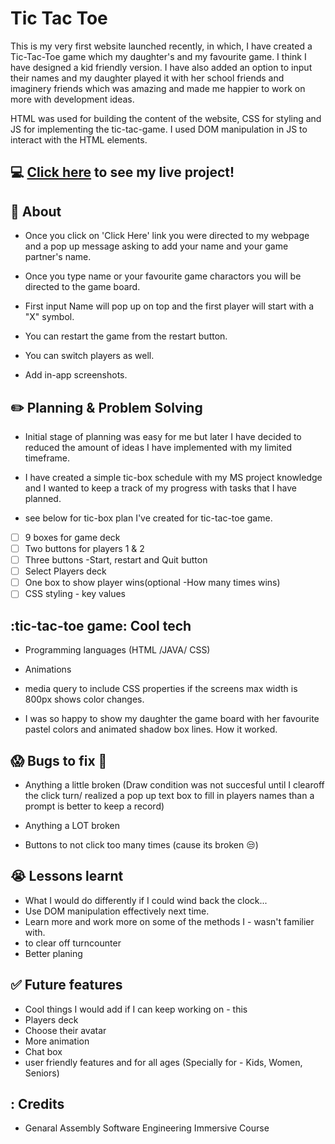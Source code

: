 # Tic Tac Toe
This is my very first website launched recently, in which, I have created a Tic-Tac-Toe game which my daughter's and my favourite game.
I think I have designed a kid friendly version. I have also added an option to input their names and my daughter played it with her school friends and imaginery friends which was amazing and made me happier to work on more with development ideas.

HTML was used for building the content of the website, CSS for styling and JS for implementing the tic-tac-game. I used DOM manipulation in JS to interact with the HTML elements.



## :computer: [Click here](https://akimadi16.github.io/tic-tac-toe/) to see my live project!



## :page_facing_up: About
- Once you click on 'Click Here' link you were directed to my webpage and a pop up message asking to add your name and your game partner's name.
- Once you type name or your favourite game charactors you will be directed to the game board.
- First input Name will pop up on top and the first player will start with a "X" symbol.  
- You can restart the game from the restart button.
- You can switch players as well.

- Add in-app screenshots.

## :pencil2: Planning & Problem Solving
- Initial stage of planning was easy for me but later I have  decided to reduced the amount of ideas I have implemented with my limited timeframe. 

- I have created a simple tic-box schedule with my MS project knowledge and I wanted to keep a track of my progress with tasks that I have planned.

- see below for tic-box plan I've created for tic-tac-toe game.

- [ ] 9 boxes for game deck
- [ ] Two buttons for players 1 & 2
- [ ] Three buttons -Start, restart and Quit button
- [ ] Select Players deck
- [ ] One box to show player wins(optional -How many times wins) 
- [ ] CSS styling - key values

## :tic-tac-toe game: Cool tech
- Programming languages (HTML /JAVA/ CSS)
- Animations
- media query to include CSS properties if the screens max width is 800px shows color changes. 

-  I was so happy to show my daughter the game board with her favourite pastel colors and animated shadow box lines.
 How it worked. 

## :scream: Bugs to fix :poop:
- Anything a little broken (Draw condition was not succesful until I clearoff the click turn/ realized a pop up text box to fill in players names than a prompt is better to keep a record)

- Anything a LOT broken
- Buttons to not click too many times (cause its broken :unamused:)

## :sob: Lessons learnt
- What I would do differently if I could wind back the clock...
- Use DOM manipulation effectively next time.
- Learn more and work more on some of the methods I - wasn't familier with.
- to clear off turncounter
- Better planing




## :white_check_mark: Future features
- Cool things I would add if I can keep working on - this
- Players deck 
- Choose their avatar
- More animation
- Chat box
- user friendly features and for all ages (Specially for - Kids, Women, Seniors)

## : Credits

- Genaral Assembly Software Engineering Immersive Course 
